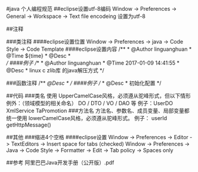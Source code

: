 #java 个人编程规范
##eclipse设置utf-8编码
    Window -> Preferences -> General -> Workspace -> Text file encodeing
    设置为utf-8

##注释

###类注释
####eclipse设置位置
    Window -> Preferences -> java -> Code Style -> Code Template
####eclipse设置内容
    /**
    * @Author linguanghuan
    * @Time ${time}
    * @Desc 
    *    
    */
####例子
    /**
    * @Author linguanghuan
    * @Time 2017-01-09 14:41:55
    * @Desc 
    *    linux c zlib库 的java解压方式
    */


###函数注释
    /**
    *@Desc
    *
    */
####例子
    /**
    * @Desc
    *   初始化配置
    */

##代码
###类名
    使用 UpperCamelCase风格，必须遵从驼峰形式，但以下情形例外：（领域模型的相关命名） DO / DTO / VO / DAO 等
    例子：UserDO XmlService TaPromotion
###方法名
    方法名、参数名、成员变量、局部变量都统一使用 lowerCamelCase风格，必须遵从驼峰形式。
    例子： userId getHttpMessage()

##其他
###缩进4个空格
####eclipse设置
    Window -> Preferences -> Editor -> TextEditors -> Insert space for tabs (checked) 
    Window -> Preferences -> Java -> Code Style -> Formatter -> Edit -> Tab policy -> Spaces only
    
    
##参考
    阿里巴巴Java开发手册（公开版）.pdf

    

